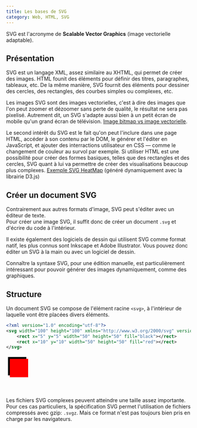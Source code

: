 ```yaml
---
title: Les bases de SVG
category: Web, HTML, SVG
---
```


SVG est l'acronyme de **Scalable Vector Graphics** (image vectorielle adaptable).

## Présentation

SVG est un langage XML, assez similaire au XHTML, qui permet de créer des images. HTML founit des éléments pour définir des titres, paragraphes, tableaux, etc. De la même manière, SVG fournit des éléments pour dessiner des cercles, des rectangles, des courbes simples ou complexes, etc.

Les images SVG sont des images vectorielles, c'est à dire des images que l'on peut zoomer et dézoomer sans perte de qualité, le résultat ne sera pas pixelisé. Autrement dit, un SVG s'adapte aussi bien à un petit écran de mobile qu'un grand écran de télévision.
[Image bitmap vs image vectorielle](design-image.md#formats-de-fichiers-image).

Le second intérêt du SVG est le fait qu'on peut l'inclure dans une page HTML, accéder à son contenu par le DOM, le générer et l'éditer en JavaScript, et ajouter des interractions utilisateur en CSS — comme le changement de couleur au survol par exemple. Si utiliser HTML est une possibilité pour créer des formes basiques, telles que des rectangles et des cercles, SVG quant à lui va permettre de créer des visualisations beaucoup plus complexes. [Exemple SVG HeatMap](https://codepen.io/a-mt/full/QMgJBw/) (généré dynamiquement avec la librairie D3.js)

## Créer un document SVG

Contrairement aux autres formats d'image, SVG peut s'éditer avec un éditeur de texte.  
Pour créer une image SVG, il suffit donc de créer un document `.svg` et d'écrire du code à l'intérieur.

Il existe également des logiciels de dessin qui utilisent SVG comme format natif, les plus connus sont Inkscape et Adobe Illustrator. Vous pouvez donc éditer un SVG à la main ou avec un logiciel de dessin.

Connaître la syntaxe SVG, pour une édition manuelle, est particulièrement intéressant pour pouvoir générer des images dynamiquement, comme des graphiques. 

## Structure

Un document SVG se compose de l'élément racine `<svg>`, à l'intérieur de laquelle vont être placées divers éléments.  

``` xml
<?xml version="1.0" encoding="utf-8"?>
<svg width="100" height="100" xmlns="http://www.w3.org/2000/svg" version="1.1">
    <rect x="5" y="5" width="50" height="50" fill="black"></rect>
    <rect x="10" y="10" width="50" height="50" fill="red"></rect>
</svg>
```

<svg width="100" height="100" xmlns="http://www.w3.org/2000/svg">
    <rect x="5" y="5" width="50" height="50" fill="black"></rect>
    <rect x="10" y="10" width="50" height="50" fill="red"></rect>
</svg>


Les fichiers SVG complexes peuvent atteindre une taille assez importante. Pour ces cas particuliers, la spécification SVG permet l'utilisation de fichiers compressés avec gzip: `.svgz`. Mais ce format n'est pas toujours bien pris en charge par les navigateurs.